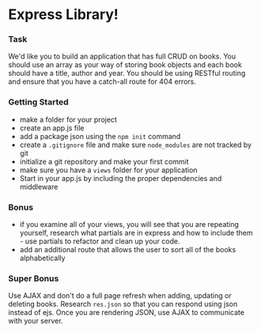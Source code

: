 # Express Library!

### Task

We'd like you to build an application that has full CRUD on books. You should use an array as your way of storing book objects and each book should have a title, author and year. You should be using RESTful routing and ensure that you have a catch-all route for 404 errors.

### Getting Started

- make a folder for your project
- create an app.js file
- add a package json using the `npm init` command
- create a `.gitignore` file and make sure `node_modules` are not tracked by git
- initialize a git repository and make your first commit
- make sure you have a `views` folder for your application
- Start in your app.js by including the proper dependencies and middleware 

### Bonus

- if you examine all of your views, you will see that you are repeating yourself, research what partials are in express and how to include them - use partials to refactor and clean up your code.
- add an additional route that allows the user to sort all of the books alphabetically

### Super Bonus

Use AJAX and don't do a full page refresh when adding, updating or deleting books. Research `res.json` so that you can respond using json instead of ejs. Once you are rendering JSON, use AJAX to communicate with your server.